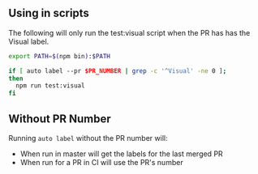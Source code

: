 ## Using in scripts

The following will only run the test:visual script when the PR has has the  
 Visual label.

```sh
export PATH=$(npm bin):$PATH

if [ auto label --pr $PR_NUMBER | grep -c '^Visual' -ne 0 ];
then
  npm run test:visual
fi
```

## Without PR Number

Running `auto label` without the PR number will:

- When run in master will get the labels for the last merged PR
- When run for a PR in CI will use the PR's number
